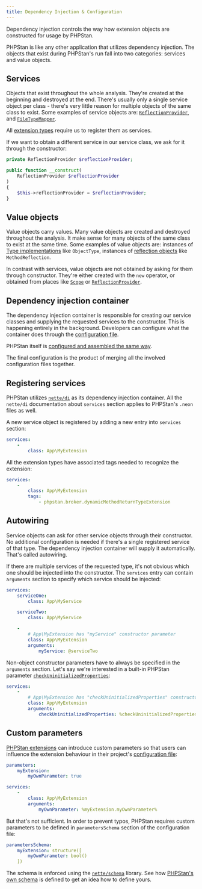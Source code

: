```yaml
---
title: Dependency Injection & Configuration
---
```


Dependency injection controls the way how extension objects are constructed for usage by PHPStan.

PHPStan is like any other application that utilizes dependency injection. The objects that exist during PHPStan's run fall into two categories: services and value objects.

Services
------------

Objects that exist throughout the whole analysis. They're created at the beginning and destroyed at the end. There's usually only a single service object per class - there's very little reason for multiple objects of the same class to exist. Some examples of service objects are: [`ReflectionProvider`](/developing-extensions/reflection), and [`FileTypeMapper`](/developing-extensions/reflection#retrieving-custom-phpdocs).

All [extension types](/developing-extensions/extension-types) require us to register them as services.

If we want to obtain a different service in our service class, we ask for it through the constructor:

```php
private ReflectionProvider $reflectionProvider;

public function __construct(
	ReflectionProvider $reflectionProvider
)
{
	$this->reflectionProvider = $reflectionProvider;
}
```

Value objects
------------

Value objects carry values. Many value objects are created and destroyed throughout the analysis. It make sense for many objects of the same class to exist at the same time. Some examples of value objects are: instances of [Type implementations](/developing-extensions/type-system) like `ObjectType`, instances of [reflection objects](/developing-extensions/reflection) like `MethodReflection`.

In contrast with services, value objects are not obtained by asking for them through constructor. They're either created with the `new` operator, or obtained from places like [`Scope`](/developing-extensions/scope) or [`ReflectionProvider`](/developing-extensions/reflection).

Dependency injection container
------------

The dependency injection container is responsible for creating our service classes and supplying the requested services to the constructor. This is happening entirely in the background. Developers can configure what the container does through the [configuration file](/config-reference).

<div class="bg-blue-100 border-l-4 border-blue-500 text-blue-700 p-4 mb-4" role="alert">

PHPStan itself is [configured and assembled the same way](https://github.com/phpstan/phpstan-src/tree/2.1.x/conf).

The final configuration is the product of merging all the involved configuration files together.

</div>

Registering services
------------

PHPStan utilizes [`nette/di`](https://doc.nette.org/en/3.1/di-services) as its dependency injection container. All the `nette/di` documentation about `services` section applies to PHPStan's `.neon` files as well.

A new service object is registered by adding a new entry into `services` section:

```yaml
services:
	-
		class: App\MyExtension
```

All the extension types have associated tags needed to recognize the extension:

```yaml
services:
	-
		class: App\MyExtension
		tags:
			- phpstan.broker.dynamicMethodReturnTypeExtension
```

Autowiring
------------

Service objects can ask for other service objects through their constructor. No additional configuration is needed if there's a single registered service of that type. The dependency injection container will supply it automatically. That's called autowiring.

If there are multiple services of the requested type, it's not obvious which one should be injected into the constructor. The `services` entry can contain `arguments` section to specify which service should be injected:

```yaml
services:
	serviceOne:
		class: App\MyService

	serviceTwo:
		class: App\MyService

	-
		# App\MyExtension has "myService" constructor parameter
		class: App\MyExtension
		arguments:
			myService: @serviceTwo
```

Non-object constructor parameters have to always be specified in the `arguments` section. Let's say we're interested in a built-in PHPStan parameter [`checkUninitializedProperties`](/config-reference#checkuninitializedproperties):

```yaml
services:
	-
		# App\MyExtension has "checkUninitializedProperties" constructor parameter
		class: App\MyExtension
		arguments:
			checkUninitializedProperties: %checkUninitializedProperties%
```

Custom parameters
------------

[PHPStan extensions](/user-guide/extension-library) can introduce custom parameters so that users can influence the extension behaviour in their project's [configuration file](/config-reference):

```yaml
parameters:
	myExtension:
		myOwnParameter: true

services:
	-
		class: App\MyExtension
		arguments:
			myOwnParameter: %myExtension.myOwnParameter%
```

But that's not sufficient. In order to prevent typos, PHPStan requires custom parameters to be defined in `parametersSchema` section of the configuration file:

```yaml
parametersSchema:
	myExtension: structure([
		myOwnParameter: bool()
	])
```

The schema is enforced using the [`nette/schema`](https://doc.nette.org/en/3.1/schema) library. See how [PHPStan's own schema](https://github.com/phpstan/phpstan-src/blob/2.1.x/conf/parametersSchema.neon) is defined to get an idea how to define yours.
